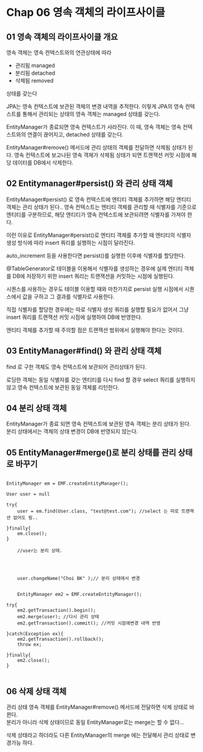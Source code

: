 # Chap 06 영속 객체의 라이프사이클

## 01 영속 객체의 라이프사이클 개요

영속 객체는 영속 컨텍스트와의 연관상태에 따라 
* 관리됨 managed
* 분리됨 detached
* 삭제됨 removed 

상태를 갖는다 

JPA는 영속 컨텍스트에 보관된 객체의 변경 내역을 추적한다. 이렇게 JPA의 영속 컨텍스트를 통해서 관리되는 상태의 영속 객체는 managed 상태를 갖는다.

EntityManager가 종료되면 영속 컨텍스트가 사라진다. 이 때, 영속 객체는 영속 컨텍스트와의 연결이 끊어지고, detached 상태를 갖는다.

EntityManager#remove() 메서드에 관리 상태의 객체를 전달하면 삭제됨 상태가 된다. 영속 컨텍스트에 보고나된 영속 객체가 삭제됨 상태가 되면 트랜잭션 커밋 시점에 해당 데이터를 DB에서 삭제한다.


## 02 Entitymanager#persist() 와 관리 상태 객체

EntityManager#persist() 로 영속 컨텍스트에 엔티티 객체를 추가하면 해당 엔티티 객체는 관리 상태가 된다.. 
영속 컨텍스트는 엔티티 객체를 관리할 때 식별자를 기준으로 엔티티를 구분하므로, 해당 엔티티가 영속 컨텍스트에 보관되려면 식별자를 가져야 한다.

이런 이유로 EntityManager#persist()로 엔티티 객체를 추가할 때 엔티티의 식별자 생성 방식에 따라 insert 쿼리를 실행하는 시점이 달라진다.

auto_increment 등을 사용한다면 persist()를 실행한 이후에 식별자를 할당한다.

@TableGenerator로 테이블을 이용해서 식별자를 생성하는 경우에 실제 엔티티 객체를 DB에 저장하기 위한 insert 쿼리는 트랜잭션을 커밋하는 시점에 실행된다.

시퀀스를 사용하는 경우도 테이블 이용할 때와 마찬가지로 persist 실행 시점에서 시퀀스에서 값을 구하고 그 결과를 식별자로 사용한다. 

직접 식별자를 할당한 경우에는 따로 식별자 생성 쿼리를 실행할 필요가 없어서 그냥 insert 쿼리를 트랜잭션 커밋 시점에 실행하여 DB에 반영한다. 

엔티티 객체를 추가할 때 주의할 점은 트랜잭션 범위에서 실행해야 한다는 것이다.


## 03 EntityManager#find() 와 관리 상태 객체

find 로 구한 객체도 영속 컨텍스트에 보관되어 관리상태가 된다.

로딩한 객체는 동일 식별자를 갖는 엔티티를 다시 find 할 경우 select 쿼리를 실행하지 않고 영속 컨텍스트에 보관된 동일 객체를 리턴한다.


## 04 분리 상태 객체

EntityManager가 종료 되면 영속 컨텍스트에 보관된 영속 객체는 분리 상태가 된다. 분리 상태에서는 객체의 상태 변경이 DB에 반영되지 않는다.


## 05 EntityManager#merge()로 분리 상태를 관리 상태로 바꾸기 

~~~

EntityManager em = EMF.createEntityManager();

User user = null

try{
	user = em.find(User.class, "test@test.com"); //select 는 따로 트랜잭션 없어도 됨..

}finally{
	em.close(); 
}

	//user는 분리 상태.




	user.changeName("Choi BK" );// 분리 상태에서 변경 


	EntityManager em2 = EMF.createEntityManager();

try{
	em2.getTransaction().begin();
	em2.merge(user); //다시 관리 상태
	em2.getTransaction().commit(); //커밋 시점에변경 내역 반영 

}catch(Exception ex){
	em2.getTransaction().rollback();
	throw ex;

}finally{
	em2.close(); 
}


~~~



## 06 삭제 상태 객체

관리 상태 영속 객체를 EntityManager#remove()  메서드에 전달하면 삭제 상태로 바뀐다.   
분리가 아니라 삭제 상태이므로 동일 EntityManager로는 merge는 할 수 없다...

삭제 상태라고 하더라도 다른 EntityManager의 merge 에는 전달해서 관리 상태로 변경가능 하다.

